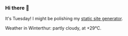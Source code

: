 ### Hi there :wave:

It's Tuesday! I might be polishing my [static site generator](https://github.com/bewuethr/pandoc-bash-blog).

Weather in Winterthur: partly cloudy, at +29°C.
